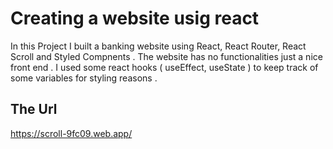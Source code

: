 # Creating a website usig react 

In this Project I built a banking website using React, React Router, React Scroll and Styled Compnents . The website has no functionalities just a nice front end .
I used some react hooks ( useEffect, useState ) to keep track of some variables for styling reasons .

## The Url 
https://scroll-9fc09.web.app/
